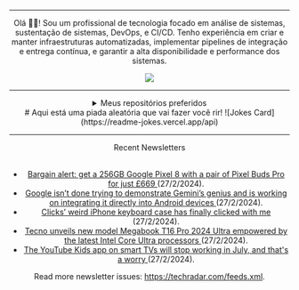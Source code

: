 <div align="center">
<hr>
<p>Olá 👋🏾! Sou um profissional de tecnologia focado em análise de sistemas, sustentação de sistemas, DevOps, e CI/CD. Tenho experiência em criar e manter infraestruturas automatizadas, implementar pipelines de integração e entrega contínua, e garantir a alta disponibilidade e performance dos sistemas.</p>
  <img src="https://media.giphy.com/media/yAGIvCiwPJn5C/giphy.gif">
<hr>
  <details>
  <summary>Meus repositórios preferidos</summary>
  <br />
  Alguns dos meus melhores repositórios:
  <br />
<br />
  <ul><li><a href=https://github.com/RxJSVini/aluratube target="_blank" rel="noopener noreferrer">RxJSVini/aluratube</a> (<b>0</b> ✨ and <b>0</b> 🍴): Aluratube - Desenvolvido durante a imersão React da Alura no final de 2022</li>
<li>More coming soon :).</li>
</ul>
  </details>
  # Aqui está uma piada aleatória que vai fazer você rir!
  ![Jokes Card](https://readme-jokes.vercel.app/api)
  <hr/>
    <summary>Recent Newsletters</summary>
  <br />
  <ul>
    <li><a href=https://www.techradar.com/phones/google-pixel-phones/bargain-alert-get-a-256gb-google-pixel-8-with-a-pair-of-pixel-buds-for-just-pound669 target="_blank" rel="noopener noreferrer"> Bargain alert: get a 256GB Google Pixel 8 with a pair of Pixel Buds Pro for just £669  </a> (27/2/2024).</li><li><a href=https://www.techradar.com/computing/artificial-intelligence/google-isnt-done-trying-to-demonstrate-geminis-genius-and-is-working-on-integrating-it-directly-into-android-devices target="_blank" rel="noopener noreferrer"> Google isn’t done trying to demonstrate Gemini’s genius and is working on integrating it directly into Android devices </a> (27/2/2024).</li><li><a href=https://www.techradar.com/phones/clicks-weird-iphone-keyboard-case-has-finally-clicked-with-me target="_blank" rel="noopener noreferrer"> Clicks’ weird iPhone keyboard case has finally clicked with me  </a> (27/2/2024).</li><li><a href=https://www.techradar.com/phones/tecno-unveils-new-model-megabook-t16-pro-2024-ultra-empowered-by-the-latest-intel-core-ultra-processors target="_blank" rel="noopener noreferrer"> Tecno unveils new model Megabook T16 Pro 2024 Ultra empowered by the latest Intel Core Ultra processors </a> (27/2/2024).</li><li><a href=https://www.techradar.com/streaming/the-youtube-kids-app-on-smart-tvs-will-stop-working-in-july-and-thats-a-worry target="_blank" rel="noopener noreferrer"> The YouTube Kids app on smart TVs will stop working in July, and that's a worry </a> (27/2/2024).</li>
  </ul>
<p>Read more newsletter issues: <a href="https://techradar.com/feeds.xml">https://techradar.com/feeds.xml</a>.</p>
  </details>
